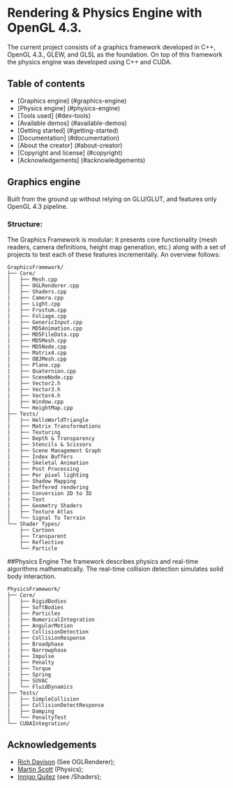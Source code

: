# Rendering  & Physics Engine with OpenGL 4.3.

The current project consists of a graphics framework developed in C++, OpenGL 4.3., GLEW, and GLSL as the foundation. On top of this framework the physics engine was developed using C++ and CUDA. 

## Table of contents

- [Graphics engine] (#graphics-engine)
- [Physics engine] (#physics-engine)
- [Tools used] (#dev-tools)
- [Available demos] (#available-demos)
- [Getting started] (#getting-started)
- [Documentation] (#documentation)
- [About the creator] (#about-creator)
- [Copyright and license] (#copyright)
- [Acknowledgements] (#acknowledgements)

## Graphics engine
 Built from the ground up without relying on GLU/GLUT, and features only OpenGL 4.3 pipeline.
### Structure:
 The Graphics Framework is modular: it presents core functionality (mesh readers, camera definitions, height map generation, etc.) along with a set of projects to test each of these features incrementally. An overview follows:
 
 
```
GraphicsFramework/
├── Core/
│   ├── Mesh.cpp
│   ├── OGLRenderer.cpp
│   ├── Shaders.cpp
|   ├── Camera.cpp
|   ├── Light.cpp
|   ├── Frustum.cpp
|   ├── Foliage.cpp
|   ├── GenericInput.cpp
|   ├── MD5Animation.cpp
|   ├── MD5FileData.cpp
|   ├── MD5Mesh.cpp
|   ├── MD5Node.cpp
|   ├── Matrix4.cpp
|   ├── OBJMesh.cpp
|   ├── Plane.cpp
|   ├── Quaternion.cpp
|   ├── SceneNode.cpp
|   ├── Vector2.h
|   ├── Vector3.h
|   ├── Vector4.h
|   ├── Window.cpp
│   └── HeightMap.cpp
├── Tests/
│   ├── HelloWorldTriangle
|   ├── Matrix Transformations
|   ├── Texturing
|   ├── Depth & Transparency
|   ├── Stencils & Scissors
|   ├── Scene Management Graph
|   ├── Index Buffers
|   ├── Skeletal Animation
|   ├── Post Processing
|   ├── Per pixel lighting
|   ├── Shadow Mapping
|   ├── Deffered rendering
|   ├── Conversion 2D to 3D
|   ├── Text
|   ├── Geometry Shaders
|   ├── Texture Atlas
│   └── Signal To Terrain
└── Shader Types/
    ├── Cartoon
    ├── Transparent
    ├── Reflective
    └── Particle
```

##Physics Engine
The framework describes physics and real-time algorithms mathematically. The real-time collision detection simulates solid body interaction.
```
PhysicsFramework/
├── Core/
│   ├── RigidBodies
│   ├── SoftBodies
│   ├── Particles
|   ├── NumericalIntegration
|   ├── AngularMotion
|   ├── CollisionDetection
|   ├── CollisionResponse
|   ├── Broadphase
|   ├── Narrowphase
|   ├── Impulse
|   ├── Penalty
|   ├── Torque
|   ├── Spring
|   ├── SUVAC
│   └── FluidDynamics
├── Tests/
│   ├── SimpleCollision
|   ├── CollisionDetectResponse
|   ├── Damping
│   └── PenaltyTest
└── CUDAIntegration/
```

## Acknowledgements

- [Rich Davison](https://twitter.com/yOUKAYJAY) (See OGLRenderer);
- [Martin Scott](http://martinscottgameeng.tumblr.com/) (Physics);
- [Innigo Quilez](http://iquilezles.org/default.html) (see /Shaders);


